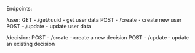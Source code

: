 Endpoints:

/user:
GET - /get/:uuid - get user data
POST - /create - create new user
POST - /update - update user data

/decision:
POST - /create - create a new decision
POST - /update - update an existing decision
